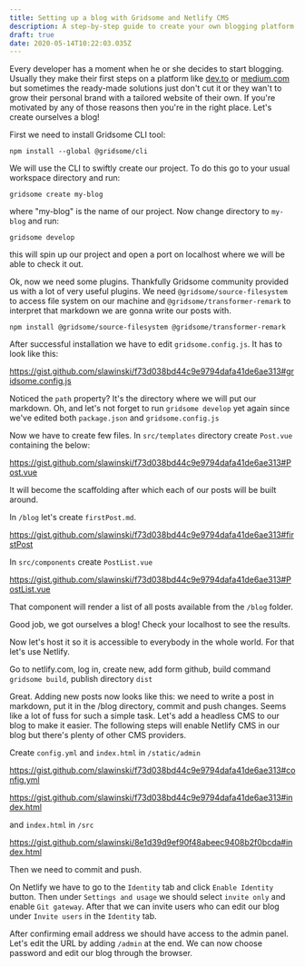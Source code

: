 ```yaml
---
title: Setting up a blog with Gridsome and Netlify CMS
description: A step-by-step guide to create your own blogging platform from scratch.
draft: true
date: 2020-05-14T10:22:03.035Z
---
```


Every developer has a moment when he or she decides to start blogging. Usually they make their first steps on a platform like [dev.to](https://dev.to/) or [medium.com](https://medium.com/) but sometimes the ready-made solutions just don't cut it or they wan't to grow their personal brand with a tailored website of their own. If you're motivated by any of those reasons then you're in the right place. Let's create ourselves a blog!

First we need to install Gridsome CLI tool:

```
npm install --global @gridsome/cli
```

We will use the CLI to swiftly create our project. To do this go to your usual workspace directory and run:

```
gridsome create my-blog
```

where "my-blog" is the name of our project. Now change directory to `my-blog` and run:

```
gridsome develop
```

this will spin up our project and open a port on localhost where we will be able to check it out.

Ok, now we need some plugins. Thankfully Gridsome community provided us with a lot of very useful plugins. We need `@gridsome/source-filesystem` to access file system on our machine and `@gridsome/transformer-remark` to interpret that markdown we are gonna write our posts with.

```
npm install @gridsome/source-filesystem @gridsome/transformer-remark
```

After successful installation we have to edit `gridsome.config.js`. It has to look like this:

https://gist.github.com/slawinski/f73d038bd44c9e9794dafa41de6ae313#gridsome.config.js

Noticed the `path` property? It's the directory where we will put our markdown. Oh, and let's not forget to run `gridsome develop` yet again since we've edited both `package.json` and `gridsome.config.js`

Now we have to create few files. In `src/templates` directory create `Post.vue` containing the below: 

https://gist.github.com/slawinski/f73d038bd44c9e9794dafa41de6ae313#Post.vue

It will become the scaffolding after which each of our posts will be built around.

In `/blog` let's create `firstPost.md`.

https://gist.github.com/slawinski/f73d038bd44c9e9794dafa41de6ae313#firstPost

In `src/components` create `PostList.vue` 

https://gist.github.com/slawinski/f73d038bd44c9e9794dafa41de6ae313#PostList.vue

That component will render a list of all posts available from the `/blog` folder. 

Good job, we got ourselves a blog! Check your localhost to see the results. 

Now let's host it so it is accessible to everybody in the whole world. For that let's use Netlify.

Go to netlify.com, log in, create new, add form github, build command `gridsome build`, publish directory `dist`

Great. Adding new posts now looks like this: we need to write a post in markdown, put it in the /blog directory, commit and push changes. Seems like a lot of fuss for such a simple task. Let's add a headless CMS to our blog to make it easier. The following steps will enable Netlify CMS in our blog but there's plenty of other CMS providers.

Create `config.yml` and `index.html` in `/static/admin` 

https://gist.github.com/slawinski/f73d038bd44c9e9794dafa41de6ae313#config.yml

https://gist.github.com/slawinski/f73d038bd44c9e9794dafa41de6ae313#index.html

and `index.html` in `/src`

https://gist.github.com/slawinski/8e1d39d9ef90f48abeec9408b2f0bcda#index.html

Then we need to commit and push.

On Netlify we have to go to the `Identity` tab and click `Enable Identity` button. Then under `Settings and usage` we should select `invite only` and enable `Git gateway`. After that we can invite users who can edit our blog under `Invite users` in the `Identity` tab.

After confirming email address we should have access to the admin panel. Let's edit the URL by adding `/admin` at the end. We can now choose password and edit our blog through the browser.